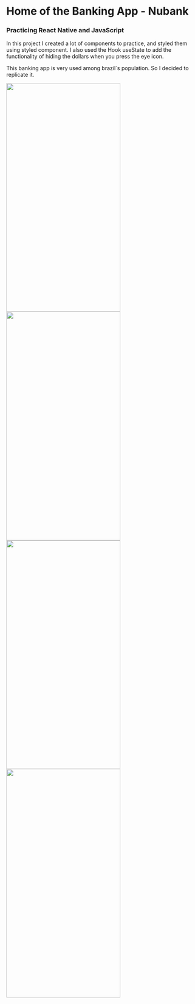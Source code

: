 # Home of the Banking App - Nubank

### Practicing React Native and JavaScript

<div>
In this project I created a lot of components to practice, and styled them using styled component. 
I also used the Hook useState to add the functionality of hiding the dollars when you press the eye icon.

This banking app is very used among brazil`s population. So I decided to replicate it.
</div>

<div>
<img align="left" src= "https://cdn.discordapp.com/attachments/692860921080578152/941789044399022140/Screenshot_1644575732.png" width="300" height="600">  

<img align="left" src= "https://cdn.discordapp.com/attachments/692860921080578152/941789045187563581/Screenshot_1644575769.png" width="300" height="600"> 

<img align="left" src= "https://cdn.discordapp.com/attachments/692860921080578152/941789045414039582/Screenshot_1644575783.png" width="300" height="600">  

<img align="left" src= "https://cdn.discordapp.com/attachments/692860921080578152/941789045799936040/Screenshot_1644575790.png" width="300" height="600">  

</div>  
